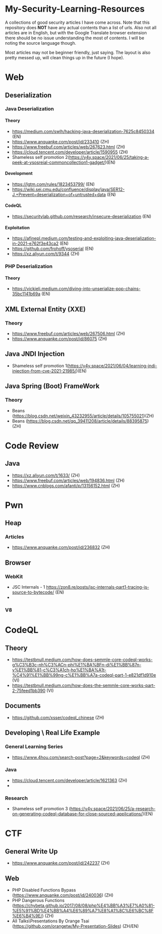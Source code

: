 # My-Security-Learning-Resources
A collections of good security articles I have come across.
Note that this repository does **NOT** have any actual contents than a list of urls.
Also not all articles are in English, but with the Google Translate browser extension there should be no issue understanding the most of contents. I will be noting the source language though.

Most articles may not be beginner friendly, just saying. The layout is also pretty messed up, will clean things up in the future (I hope).

# Web

## Deserialization 
### Java Deserialization

#### Theory
- https://medium.com/swlh/hacking-java-deserialization-7625c8450334 (EN)
- https://www.anquanke.com/post/id/233410 (ZH)
- https://www.freebuf.com/articles/web/267623.html (ZH)
- https://cloud.tencent.com/developer/article/1590955 (ZH)
- Shameless self promotion 2(https://y4y.space/2021/06/25/taking-a-peek-at-ysosreial-commoncollection1-gadget/)(EN)

#### Development
- https://lgtm.com/rules/1823453799/ (EN)
- https://wiki.sei.cmu.edu/confluence/display/java/SER12-J.+Prevent+deserialization+of+untrusted+data (EN)

#### CodeQL
- https://securitylab.github.com/research/insecure-deserialization (EN)


#### Exploitation
- https://afinepl.medium.com/testing-and-exploiting-java-deserialization-in-2021-e762f3e43ca2 (EN)
- https://github.com/frohoff/ysoserial (EN)
- https://xz.aliyun.com/t/9344 (ZH)

### PHP Deserialization
#### Theory
- https://vickieli.medium.com/diving-into-unserialize-pop-chains-35bc1141b69a (EN)


## XML External Entity (XXE)

### Theory 
- https://www.freebuf.com/articles/web/267506.html (ZH)
- https://www.anquanke.com/post/id/86075 (ZH)


## Java JNDI Injection
- Shameless self promotion 1(https://y4y.space/2021/06/04/learning-jndi-injection-from-cve-2021-21985/)(EN)

## Java Spring (Boot) FrameWork
### Theory
- Beans (https://blog.csdn.net/weixin_43232955/article/details/105755021)(ZH)
- Beans (https://blog.csdn.net/qq_39411208/article/details/88395875)(ZH)

# Code Review

## Java
- https://xz.aliyun.com/t/1633/ (ZH)
- https://www.freebuf.com/articles/web/194836.html (ZH)
- https://www.cnblogs.com/afanti/p/13156152.html (ZH)


# Pwn
## Heap 

### Articles
- https://www.anquanke.com/post/id/236832 (ZH)


## Browser 

### WebKit
- JSC Internals - 1 https://zon8.re/posts/jsc-internals-part1-tracing-js-source-to-bytecode/ (EN)
- 

### V8

# CodeQL

## Theory
- https://testbnull.medium.com/how-does-semmle-core-codeql-works-g%C3%B3c-nh%C3%ACn-phi%E1%BA%BFn-di%E1%BB%87n-v%E1%BB%81-c%C3%A1ch-ho%E1%BA%A1t-%C4%91%E1%BB%99ng-c%E1%BB%A7a-codeql-part-1-e821df1d910e (VI)
- https://testbnull.medium.com/how-does-the-semmle-core-works-part-2-75feed1bb390 (VI)

## Documents
- https://github.com/xsser/codeql_chinese (ZH)

## Developing \ Real Life Example
### General Learning Series
- https://www.4hou.com/search-post?page=2&keywords=codeql (ZH)

### Java
- https://cloud.tencent.com/developer/article/1621363 (ZH)
- 

### Research
- Shameless self promotion 3 (https://y4y.space/2021/06/25/a-research-on-generating-codeql-database-for-close-sourced-applications/)(EN)

# CTF

## General Write Up
- https://www.anquanke.com/post/id/242237 (ZH)

## Web

- PHP Disabled Functions Bypass (https://www.anquanke.com/post/id/240036) (ZH)
- PHP Dangerous Functions (https://chybeta.github.io/2017/08/08/php%E4%BB%A3%E7%A0%81-%E5%91%BD%E4%BB%A4%E6%89%A7%E8%A1%8C%E6%BC%8F%E6%B4%9E/) (ZH)
- All Talks\Presentations By Orange Tsai (https://github.com/orangetw/My-Presentation-Slides) (ZH/EN)
